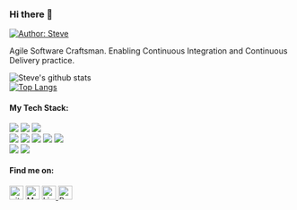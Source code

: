 ### Hi there 👋

[![Author: Steve](https://img.shields.io/badge/I'm-Steven_Lewi-gggddd.svg)](https://resume.io/r/yPRN5Nkai) 

Agile Software Craftsman. Enabling Continuous Integration and Continuous Delivery practice.

![Steve's github stats](https://github-readme-stats-virid-iota.vercel.app/api?username=fenli&count_private=true&show_icons=true&theme=vue-dark)  
[![Top Langs](https://github-readme-stats-virid-iota.vercel.app/api/top-langs/?username=fenli&layout=compact&theme=vue-dark&exclude_repo=github-readme-stats)](https://github.com/fenli/github-readme-stats)
<br>

#### My Tech Stack:
<p>
<img src="https://img.shields.io/badge/java%20-%23E34F26.svg?&style=for-the-badge&logo=java&logoColor=white"/> 
<img src="https://img.shields.io/badge/kotlin%20-%2343853D.svg?&style=for-the-badge&logo=kotlin&logoColor=white"/> 
<img src="https://img.shields.io/badge/bash-%23000000.svg?&style=for-the-badge&logo=bash&logoColor=white"/> <br>
<img src="https://img.shields.io/badge/git%20-%23F05033.svg?&style=for-the-badge&logo=git&logoColor=white"/> 
<img src="https://img.shields.io/badge/gitlab%20ci%20-%23CCCCCC.svg?&style=for-the-badge&logo=gitlab&logoColor=black"/> 
<img src="https://img.shields.io/badge/github%20actions-%23121011.svg?&style=for-the-badge&logo=github&logoColor=white"/> 
<img src="https://img.shields.io/badge/jenkins%20-%232B2F33.svg?&style=for-the-badge&logo=jenkins&logoColor=white"/>
<img src="https://img.shields.io/badge/teamcity%20-%2302569B.svg?&style=for-the-badge&logo=teamcity&logoColor=white"/><br>
<img src="https://img.shields.io/badge/docker%20-%238DD6F9.svg?&style=for-the-badge&logo=docker&logoColor=darkblue" />  
<img src="https://img.shields.io/badge/kubernetes%20-%231572B6.svg?&style=for-the-badge&logo=kubernetes&logoColor=darkblue" />
</p>

#### Find me on:
<p>
<a href="https://github.com/fenli"><img alt="github URL" src="https://img.shields.io/twitter/url?label=fenli&logo=github&logoColor=black&style=social&url=https%3A%2F%2Fgithub.com" height="25"></a>
<a href="mailto:me@fenli.id"><img alt="Mailto" src="https://img.shields.io/twitter/url?label=E-mail&logo=gmail&style=social&url=https%3A%2F%2Fsteve" height="25"></a>
<a href="https://www.linkedin.com/in/stevenlewi"><img alt="Linkedin URL" src="https://img.shields.io/twitter/url?label=Steven Lewi&logo=Linkedin&style=social&url=https%3A%2F%2Fwww.linkedin.com%2Fin%2Fstevenlewi" height="25">
<a href="https://resume.io/r/yPRN5Nkai"><img alt="Resume URL" src="https://img.shields.io/twitter/url?label=Resume.io&logo=r&logoColor=blue&style=social&url=https%3A%2F%2Fgithub.com" height="25"></a></p><br>

